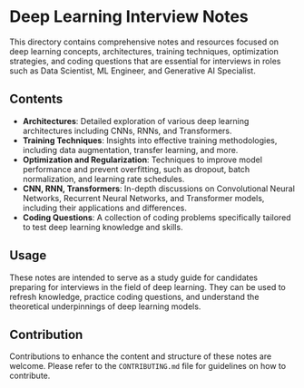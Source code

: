 # Deep Learning Interview Notes

This directory contains comprehensive notes and resources focused on deep learning concepts, architectures, training techniques, optimization strategies, and coding questions that are essential for interviews in roles such as Data Scientist, ML Engineer, and Generative AI Specialist.

## Contents

- **Architectures**: Detailed exploration of various deep learning architectures including CNNs, RNNs, and Transformers.
- **Training Techniques**: Insights into effective training methodologies, including data augmentation, transfer learning, and more.
- **Optimization and Regularization**: Techniques to improve model performance and prevent overfitting, such as dropout, batch normalization, and learning rate schedules.
- **CNN, RNN, Transformers**: In-depth discussions on Convolutional Neural Networks, Recurrent Neural Networks, and Transformer models, including their applications and differences.
- **Coding Questions**: A collection of coding problems specifically tailored to test deep learning knowledge and skills.

## Usage

These notes are intended to serve as a study guide for candidates preparing for interviews in the field of deep learning. They can be used to refresh knowledge, practice coding questions, and understand the theoretical underpinnings of deep learning models.

## Contribution

Contributions to enhance the content and structure of these notes are welcome. Please refer to the `CONTRIBUTING.md` file for guidelines on how to contribute.